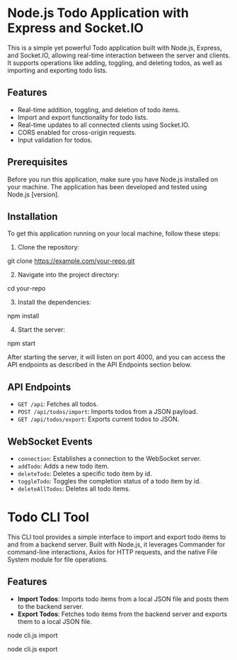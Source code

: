 # Node.js Todo Application with Express and Socket.IO

This is a simple yet powerful Todo application built with Node.js, Express, and Socket.IO, allowing real-time interaction between the server and clients. It supports operations like adding, toggling, and deleting todos, as well as importing and exporting todo lists.

## Features

- Real-time addition, toggling, and deletion of todo items.
- Import and export functionality for todo lists.
- Real-time updates to all connected clients using Socket.IO.
- CORS enabled for cross-origin requests.
- Input validation for todos.

## Prerequisites

Before you run this application, make sure you have Node.js installed on your machine. The application has been developed and tested using Node.js [version].

## Installation

To get this application running on your local machine, follow these steps:

1. Clone the repository:

git clone https://example.com/your-repo.git

2. Navigate into the project directory:

cd your-repo

3. Install the dependencies:

npm install

4. Start the server:

npm start



After starting the server, it will listen on port 4000, and you can access the API endpoints as described in the API Endpoints section below.

## API Endpoints

- `GET /api`: Fetches all todos.
- `POST /api/todos/import`: Imports todos from a JSON payload.
- `GET /api/todos/export`: Exports current todos to JSON.

## WebSocket Events

- `connection`: Establishes a connection to the WebSocket server.
- `addTodo`: Adds a new todo item.
- `deleteTodo`: Deletes a specific todo item by id.
- `toggleTodo`: Toggles the completion status of a todo item by id.
- `deleteAllTodos`: Deletes all todo items.


# Todo CLI Tool

This CLI tool provides a simple interface to import and export todo items to and from a backend server. Built with Node.js, it leverages Commander for command-line interactions, Axios for HTTP requests, and the native File System module for file operations.

## Features

- **Import Todos**: Imports todo items from a local JSON file and posts them to the backend server.
- **Export Todos**: Fetches todo items from the backend server and exports them to a local JSON file.

node cli.js import <path-to-your-json-file>

node cli.js export <path-to-your-json-file>